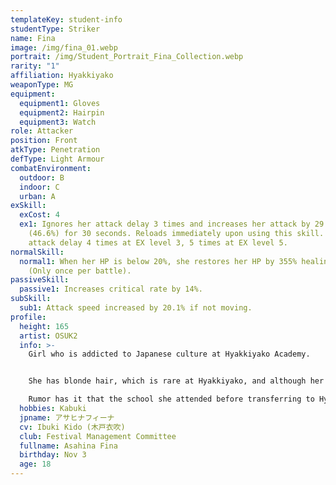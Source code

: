 ```yaml
---
templateKey: student-info
studentType: Striker
name: Fina
image: /img/fina_01.webp
portrait: /img/Student_Portrait_Fina_Collection.webp
rarity: "1"
affiliation: Hyakkiyako
weaponType: MG
equipment:
  equipment1: Gloves
  equipment2: Hairpin
  equipment3: Watch
role: Attacker
position: Front
atkType: Penetration
defType: Light Armour
combatEnvironment:
  outdoor: B
  indoor: C
  urban: A
exSkill:
  exCost: 4
  ex1: Ignores her attack delay 3 times and increases her attack by 29.1%
    (46.6%) for 30 seconds. Reloads immediately upon using this skill. Ignores
    attack delay 4 times at EX level 3, 5 times at EX level 5.
normalSkill:
  normal1: When her HP is below 20%, she restores her HP by 355% healing power
    (Only once per battle).
passiveSkill:
  passive1: Increases critical rate by 14%.
subSkill:
  sub1: Attack speed increased by 20.1% if not moving.
profile:
  height: 165
  artist: OSUK2
  info: >-
    Girl who is addicted to Japanese culture at Hyakkiyako Academy.


    She has blonde hair, which is rare at Hyakkiyako, and although her Japanese is inexperienced, her energetic and positive personality makes her easy to get along with everyone.

    Rumor has it that the school she attended before transferring to Hyakkiyako was an incredibly prestigious school in the West.
  hobbies: Kabuki
  jpname: アサヒナフィーナ
  cv: Ibuki Kido (木戸衣吹)
  club: Festival Management Committee
  fullname: Asahina Fina
  birthday: Nov 3
  age: 18
---
```

